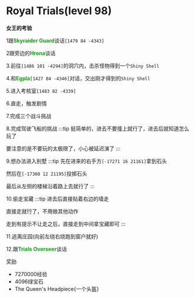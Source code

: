 # Royal Trials(level 98)
**女王的考验**

1跟<font color=00AA00>**Skyraider Guard**</font>谈话`[1479 84 -4343]`

2跟旁边的<font color=00AA00>**Hrona**</font>谈话

3.前往`[1486 101 -4294]`的洞穴内，击杀怪物得到一个`Shiny Shell`

4.和<font color=00AA00>**Egpla**</font>`[1427 84 -4346]`对话，交出刚才得到的`Shiny Shell`

5.进入考核室`[1483 82 -4339]`

6.直走，触发剧情

7.完成三个战斗挑战

8.完成驾驶飞船的挑战
:::tip
挺简单的，进去不要撞上就行了，进去后就知道怎么玩了

要注意的是不要玩的太极限了，小心被延迟演了
:::

9.想办法进入别墅
:::tip
先在进来的右手方`[-17271 16 21161]`拿到石头

然后在`[-17308 12 21195]`投掷石头

最后从左侧的楼梯沿着路上去就行了
:::

10.偷走宝藏
:::tip
进去后直接贴着右边的墙走

直接走就行了，不用做其他动作

走到有提示不让走之后，直接走到中间拿宝藏即可
:::

11.逃离庄园(向前左绕右绕跑到窗户就好)

12.跟<font color=00AA00>**Trials Overseer**</font>谈话

奖励
+ 7270000经验
+ 4096绿宝石
+ The Queen's Headpiece{一个头盔}